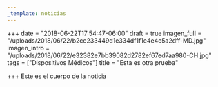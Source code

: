 ```yaml
---
_template: noticias
---
```






+++
date = "2018-06-22T17:54:47-06:00"
draft = true
imagen_full = "/uploads/2018/06/22/b2ce233449d1e334df1f1e4e4c5a2dff-MD.jpg"
imagen_intro = "/uploads/2018/06/22/e32382e7bb39082d2782ef67ed7aa980-CH.jpg"
tags = ["Dispositivos Médicos"]
title = "Esta es otra prueba"

+++
Este es el cuerpo de la noticia
